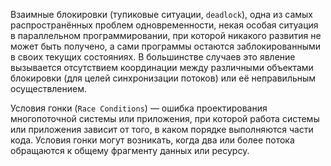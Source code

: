 Взаимные блокировки (тупиковые ситуации, `deadlock`), одна из самых распространённых проблем одновременности, некая особая ситуация в параллельном программировании, при которой никакого развития не может быть получено, а сами программы остаются заблокированными в своих текущих состояниях. В большинстве случаев это явление вызывается отсутствием координации между различными объектами блокировки (для целей синхронизации потоков) или её неправильным осуществлением.

Условия гонки (`Race Conditions`) — ошибка проектирования многопоточной системы или приложения, при которой работа системы или приложения зависит от того, в каком порядке выполняются части кода. Условия гонки могут возникать, когда два или более потока обращаются к общему фрагменту данных или ресурсу.